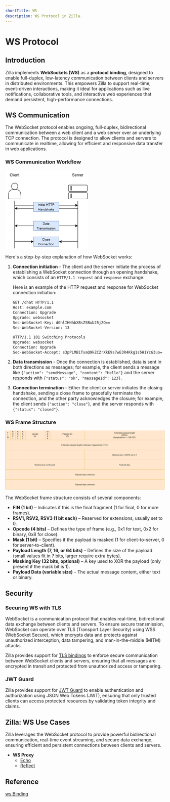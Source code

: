```yaml
---
shortTitle: WS
description: WS Protocol in Zilla.
---
```


# WS Protocol

## Introduction

Zilla implements **WebSockets (WS)** as a **protocol binding**, designed to enable full-duplex, low-latency communication between clients and servers in distributed environments. This empowers Zilla to support real-time, event-driven interactions, making it ideal for applications such as live notifications, collaborative tools, and interactive web experiences that demand persistent, high-performance connections.

## WS Communication 

The WebSocket protocol enables ongoing, full-duplex, bidirectional communication between a web client and a web server over an underlying TCP connection. The protocol is designed to allow clients and servers to communicate in realtime, allowing for efficient and responsive data transfer in web applications.

### WS Communication Workflow

![WS Communication Workflow](./images/websocket-connection.png)

Here's a step-by-step explanation of how WebSocket works:

1. **Connection initiation** - The client and the server initiate the process of establishing a WebSocket connection through an opening handshake, which consists of an `HTTP/1.1 request` and `response` exchange.

    Here is an example of the HTTP request and response for WebSocket connection initiation:

    ```make Client Request
    GET /chat HTTP/1.1
    Host: example.com
    Connection: Upgrade
    Upgrade: websocket
    Sec-WebSocket-Key: dGhlIHNhbXBsZSBub25jZQ==
    Sec-WebSocket-Version: 13
    ```
    
    ```make Server Response
    HTTP/1.1 101 Switching Protocols
    Upgrade: websocket
    Connection: Upgrade
    Sec-WebSocket-Accept: s3pPLMBiTxaQ9kZCZrXkE9s7wE3R4Kkg1s5H1YcG3uo=
    ```

2. **Data transmission** - Once the connection is established, data is sent in both directions as messages; for example, the client sends a message like `{"action": "sendMessage", "content": "Hello"}` and the server responds with `{"status": "ok", "messageId": 123}`.

3. **Connection termination** - Either the client or server initiates the closing handshake, sending a close frame to gracefully terminate the connection, and the other party acknowledges the closure; for example, the client sends `{"action": "close"}`, and the server responds with `{"status": "closed"}`.

### WS Frame Structure

![WS Frame Structure](./images/websocket-frame-sructure.png)

The WebSocket frame structure consists of several components:
- **FIN (1 bit)** – Indicates if this is the final fragment (1 for final, 0 for more frames).
- **RSV1, RSV2, RSV3 (1 bit each)** – Reserved for extensions, usually set to 0.
- **Opcode (4 bits)** – Defines the type of frame (e.g., 0x1 for text, 0x2 for binary, 0x8 for close).
- **Mask (1 bit)** – Specifies if the payload is masked (1 for client-to-server, 0 for server-to-client).
- **Payload Length (7, 16, or 64 bits)** – Defines the size of the payload (small values fit in 7 bits, larger require extra bytes).
- **Masking Key (32 bits, optional)** – A key used to XOR the payload (only present if the mask bit is 1).
- **Payload Data (variable size)** – The actual message content, either text or binary.

## Security

### Securing WS with TLS

WebSocket is a communication protocol that enables real-time, bidirectional data exchange between clients and servers. To ensure secure transmission, WebSocket can operate over TLS (Transport Layer Security) using WSS (WebSocket Secure), which encrypts data and protects against unauthorized interception, data tampering, and man-in-the-middle (MITM) attacks.

Zilla provides support for [TLS bindings](https://docs.aklivity.io/zilla/latest/reference/config/bindings/tls/) to enforce secure communication between WebSocket clients and servers, ensuring that all messages are encrypted in transit and protected from unauthorized access or tampering.

### JWT Guard

Zilla provides support for [JWT Guard](https://docs.aklivity.io/zilla/latest/reference/config/guards/jwt.html) to enable authentication and authorization using JSON Web Tokens (JWT), ensuring that only trusted clients can access protected resources by validating token integrity and claims.

## Zilla: WS Use Cases

Zilla leverages the WebSocket protocol to provide powerful bidirectional communication, real-time event streaming, and secure data exchange, ensuring efficient and persistent connections between clients and servers.

- **WS Proxy** 
    - [Echo](https://github.com/aklivity/zilla-examples/tree/main/ws.echo)
    - [Reflect](https://github.com/aklivity/zilla-examples/tree/main/ws.reflect)

## Reference

[ws Binding](https://docs.aklivity.io/zilla/latest/reference/config/bindings/ws/)
